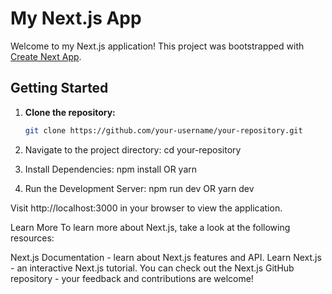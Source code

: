 # My Next.js App

Welcome to my Next.js application! This project was bootstrapped with [Create Next App](https://github.com/vercel/next.js/tree/canary/packages/create-next-app).

## Getting Started

1. **Clone the repository:**
   ```bash
   git clone https://github.com/your-username/your-repository.git

2. Navigate to the project directory:
   cd your-repository
   
3. Install Dependencies:
   npm install
   OR
   yarn
4. Run the Development Server:
   npm run dev
   OR
   yarn dev

Visit http://localhost:3000 in your browser to view the application.

Learn More
To learn more about Next.js, take a look at the following resources:

Next.js Documentation - learn about Next.js features and API.
Learn Next.js - an interactive Next.js tutorial.
You can check out the Next.js GitHub repository - your feedback and contributions are welcome!
